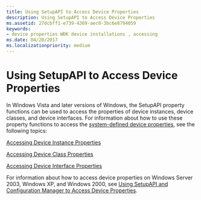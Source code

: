 ```yaml
---
title: Using SetupAPI to Access Device Properties
description: Using SetupAPI to Access Device Properties
ms.assetid: 27dcbff1-e739-4369-aec0-3bc6e8794059
keywords:
- device properties WDK device installations , accessing
ms.date: 04/20/2017
ms.localizationpriority: medium
---
```


# Using SetupAPI to Access Device Properties


In Windows Vista and later versions of Windows, the SetupAPI property functions can be used to access the properties of device instances, device classes, and device interfaces. For information about how to use these property functions to access the [system-defined device properties](system-defined-device-properties2.md), see the following topics:

[Accessing Device Instance Properties](accessing-device-instance-properties--windows-vista-and-later-.md)

[Accessing Device Class Properties](accessing-device-class-properties--windows-vista-and-later-.md)

[Accessing Device Interface Properties](accessing-device-interface-properties--windows-vista-and-later-.md)

For information about how to access device properties on Windows Server 2003, Windows XP, and Windows 2000, see [Using SetupAPI and Configuration Manager to Access Device Properties](using-setupapi-and-configuration-manager-to-access-device-properties.md).

 

 





